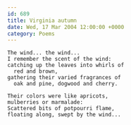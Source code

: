 ```yaml
---
id: 689
title: Virginia autumn
date: Wed, 17 Mar 2004 12:00:00 +0000
category: Poems
---
```


    The wind... the wind...  
    I remember the scent of the wind:  
    catching up the leaves into whirls of  
      red and brown,  
    gathering their varied fragrances of  
      oak and pine, dogwood and cherry.

    Their colors were like apricots,  
    mulberries or marmalade:  
    Scattered bits of potpourri flame,  
    floating along, swept by the wind...


